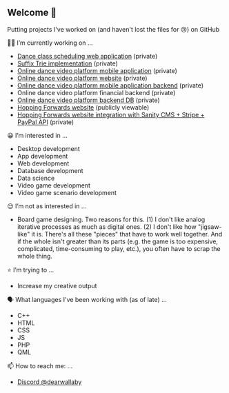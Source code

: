 ## Welcome 👋

Putting projects I've worked on (and haven't lost the files for 😢) on GitHub

👨‍💻 I’m currently working on ...
* [Dance class scheduling web application](https://github.com/ProjectsKoryHasWorkedOn/2025_Cloud_Backend) (private)
* [Suffix Trie implementation](https://github.com/ProjectsKoryHasWorkedOn/2025_suffix_trie) (private)
* [Online dance video platform mobile application](https://github.com/ProjectsKoryHasWorkedOn/DanceSyllabusesApp_2024) (private)
* [Online dance video platform website](https://dancesyllabuses.com) (private)
* [Online dance video platform mobile application backend](https://github.com/ProjectsKoryHasWorkedOn/2024_Dance_Syllabuses_App_Backend) (private)
* Online dance video platform financial backend (private)
* [Online dance video platform backend DB](https://github.com/ProjectsKoryHasWorkedOn/2024_Dance_Syllabuses_App_Backend_Data) (private)
* [Hopping Forwards website](https://hoppingforwards.com/) (publicly viewable)
* [Hopping Forwards website integration with Sanity CMS + Stripe + PayPal API](https://github.com/ProjectsKoryHasWorkedOn/2024_Hopping_Forwards_Server) (private)

😀 I’m interested in ...
* Desktop development
* App development
* Web development
* Database development
* Data science
* Video game development
* Video game scenario development

😒 I’m not as interested in ...
* Board game designing. Two reasons for this. (1) I don't like analog iterative processes as much as digital ones. (2) I don't like how "jigsaw-like" it is. There's all these "pieces" that have to work well together. And if the whole isn't greater than its parts (e.g. the game is too expensive, complicated, time-consuming to play, etc.), you often have to scrap the whole thing. 

⭐ I’m trying to ...
* Increase my creative output
  
🗣️ What languages I've been working with (as of late) ...
* C++
* HTML
* CSS
* JS
* PHP
* QML


📫 How to reach me: ...
* [Discord @dearwallaby](https://discord.com/users/users/351352351870943233)






